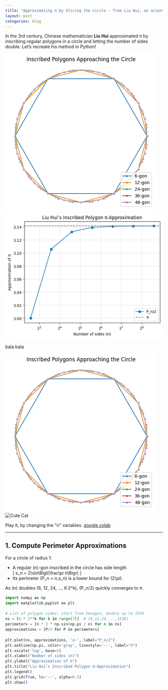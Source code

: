 ```yaml
---
title: "Approximating π by Slicing the Circle - from Liu Hui, an acient Chinese mathmaticians"
layout: post
categories: blog
---
```


In the 3rd century, Chinese mathematician **Liu Hui** approximated π by inscribing regular polygons in a circle and letting the number of sides double. Let’s recreate his method in Python!

![Liu Hui polygon approximation – step 1](/assets/images/Liuhui_pi1.png)
![Liu Hui polygon approximation – step 2](/assets/images/LiuHui_pi2.png)

bala bala 

![Cute Cat](./Liuhui_pi1.png)
![Cute Cat](/LiuHui_pi2.png)

Play it, by changing the "n" variables.  [google colab](https://colab.research.google.com/drive/1Y7UxuLUH5x6t0dam55hmH56Ai_K78Lxy?usp=sharing)


---

## 1. Compute Perimeter Approximations

For a circle of radius 1:
- A regular \(n\)-gon inscribed in the circle has side length  
  \[
    s_n = 2\sin\Bigl(\frac\pi n\Bigr)
  \]
- Its perimeter \(P_n = n\,s_n\) is a lower bound for \(2\pi\).

As \(n\) doubles (6, 12, 24, …, 6·2^k), \(P_n/2\) quickly converges to π.

```python
import numpy as np
import matplotlib.pyplot as plt

# List of polygon sides: start from hexagon, double up to 1536
ns = [6 * 2**k for k in range(7)]  # [6,12,24,...,1536]
perimeters = [n * 2 * np.sin(np.pi / n) for n in ns]
approximations = [P/2 for P in perimeters]

plt.plot(ns, approximations, 'o-', label="P_n/2")
plt.axhline(np.pi, color='gray', linestyle='--', label="π")
plt.xscale('log', base=2)
plt.xlabel("Number of sides (n)")
plt.ylabel("Approximation of π")
plt.title("Liu Hui’s Inscribed Polygon π-Approximation")
plt.legend()
plt.grid(True, ls='--', alpha=0.5)
plt.show()
